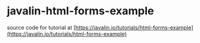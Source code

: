 # javalin-html-forms-example

source code for tutorial at [https://javalin.io/tutorials/html-forms-example](https://javalin.io/tutorials/html-forms-example)

